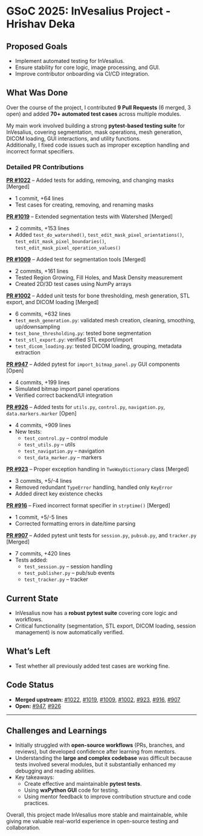 # GSoC 2025: InVesalius Project - Hrishav Deka

## Proposed Goals

- Implement automated testing for InVesalius.
- Ensure stability for core logic, image processing, and GUI.
- Improve contributor onboarding via CI/CD integration.

## What Was Done

Over the course of the project, I contributed **9 Pull Requests** (6 merged, 3 open) and added **70+ automated test cases** across multiple modules.

My main work involved building a strong **pytest-based testing suite** for InVesalius, covering segmentation, mask operations, mesh generation, DICOM loading, GUI interactions, and utility functions.  
Additionally, I fixed code issues such as improper exception handling and incorrect format specifiers.

### Detailed PR Contributions

**[PR #1022](https://github.com/invesalius/invesalius3/pull/1022)** – Added tests for adding, removing, and changing masks [Merged]

- 1 commit, +64 lines
- Test cases for creating, removing, and renaming masks

**[PR #1019](https://github.com/invesalius/invesalius3/pull/1019)** – Extended segmentation tests with Watershed [Merged]

- 2 commits, +153 lines
- Added `test_do_watershed()`, `test_edit_mask_pixel_orientations()`, `test_edit_mask_pixel_boundaries()`, `test_edit_mask_pixel_operation_values()`

**[PR #1009](https://github.com/invesalius/invesalius3/pull/1009)** – Added test for segmentation tools [Merged]

- 2 commits, +161 lines
- Tested Region Growing, Fill Holes, and Mask Density measurement
- Created 2D/3D test cases using NumPy arrays

**[PR #1002](https://github.com/invesalius/invesalius3/pull/1002)** – Added unit tests for bone thresholding, mesh generation, STL export, and DICOM loading [Merged]

- 6 commits, +632 lines
- `test_mesh_generation.py`: validated mesh creation, cleaning, smoothing, up/downsampling
- `test_bone_thresholding.py`: tested bone segmentation
- `test_stl_export.py`: verified STL export/import
- `test_dicom_loading.py`: tested DICOM loading, grouping, metadata extraction

**[PR #947](https://github.com/invesalius/invesalius3/pull/947)** – Added pytest for `import_bitmap_panel.py` GUI components [Open]

- 4 commits, +199 lines
- Simulated bitmap import panel operations
- Verified correct backend/UI integration

**[PR #926](https://github.com/invesalius/invesalius3/pull/926)** – Added tests for `utils.py`, `control.py`, `navigation.py`, `data.markers.marker` [Open]

- 4 commits, +909 lines
- New tests:
  - `test_control.py` – control module
  - `test_utils.py` – utils
  - `test_navigation.py` – navigation
  - `test_data_marker.py` – markers

**[PR #923](https://github.com/invesalius/invesalius3/pull/923)** – Proper exception handling in `TwoWayDictionary` class [Merged]

- 3 commits, +5/-4 lines
- Removed redundant `TypeError` handling, handled only `KeyError`
- Added direct key existence checks

**[PR #916](https://github.com/invesalius/invesalius3/pull/916)** – Fixed incorrect format specifier in `strptime()` [Merged]

- 1 commit, +5/-5 lines
- Corrected formatting errors in date/time parsing

**[PR #907](https://github.com/invesalius/invesalius3/pull/907)** – Added pytest unit tests for `session.py`, `pubsub.py`, and `tracker.py` [Merged]

- 7 commits, +420 lines
- Tests added:
  - `test_session.py` – session handling
  - `test_publisher.py` – pub/sub events
  - `test_tracker.py` – tracker

## Current State

- InVesalius now has a **robust pytest suite** covering core logic and workflows.
- Critical functionality (segmentation, STL export, DICOM loading, session management) is now automatically verified.

## What’s Left 
- Test whether all previously added test cases are working fine.  

## Code Status

- **Merged upstream:** [#1022](https://github.com/invesalius/invesalius3/pull/1022), [#1019](https://github.com/invesalius/invesalius3/pull/1019), [#1009](https://github.com/invesalius/invesalius3/pull/1009), [#1002](https://github.com/invesalius/invesalius3/pull/1002), [#923](https://github.com/invesalius/invesalius3/pull/923), [#916](https://github.com/invesalius/invesalius3/pull/916), [#907](https://github.com/invesalius/invesalius3/pull/907)
- **Open:** [#947](https://github.com/invesalius/invesalius3/pull/947), [#926](https://github.com/invesalius/invesalius3/pull/926)

---

## Challenges and Learnings

- Initially struggled with **open-source workflows** (PRs, branches, and reviews), but developed confidence after learning from mentors.
- Understanding the **large and complex codebase** was difficult because tests involved several modules, but it substantially enhanced my debugging and reading abilities.
- Key takeaways: 
  - Create effective and maintainable **pytest tests**.
  - Using **wxPython GUI** code for testing.
  - Using mentor feedback to improve contribution structure and code practices.

Overall, this project made InVesalius more stable and maintainable, while giving me valuable real-world experience in open-source testing and collaboration.
